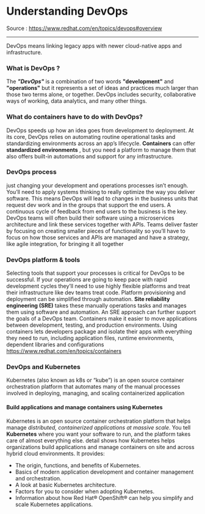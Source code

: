 # Understanding DevOps

Source : https://www.redhat.com/en/topics/devops#overview

---

DevOps means linking legacy apps with newer cloud-native apps and infrastructure.
 ### What is DevOps ?
 The **_"DevOps"_** is a combination of two words **"development"** and **"operations"** but it represents a set of ideas and practices much larger than those two terms alone, or together. DevOps includes security, collaborative ways of working, data analytics, and many other things.
 
### What do containers have to do with DevOps? 
DevOps speeds up how an idea goes from development to deployment. At its core, DevOps relies on automating routine operational tasks and standardizing environments across an app’s lifecycle. **Containers** can offer **standardized environments** , but you need a platform to manage them that also offers built-in automations and support for any infrastructure.

### DevOps process
 just changing your development and operations processes isn’t enough. You’ll need to apply systems thinking to really optimize the way you deliver software. This means DevOps will lead to changes in the business units that request dev work and in the groups that support the end users. A continuous cycle of feedback from end users to the business is the key.
 DevOps teams will often build their software using a microservices architecture and link these services together with APIs. Teams deliver faster by focusing on creating smaller pieces of functionality so you’ll have to focus on how those services and APIs are managed and have a strategy, like agile integration, for bringing it all together

### DevOps platform & tools
Selecting tools that support your processes is critical for DevOps to be successful. If your operations are going to keep pace with rapid development cycles they’ll need to use highly flexible platforms and treat their infrastructure like dev teams treat code.
Platform provisioning and deployment can be simplified through automation. **Site reliability engineering (SRE)** takes these manually operations tasks and manages them using software and automation. An SRE approach can further support the goals of a DevOps team.
Containers make it easier to move applications between development, testing, and production environments. Using containers lets developers package and isolate their apps with everything they need to run, including application files, runtime environments, dependent libraries and configurations https://www.redhat.com/en/topics/containers

### DevOps and Kubernetes
Kubernetes (also known as k8s or “kube”) is an open source container orchestration platform that automates many of the manual processes involved in deploying, managing, and scaling containerized application
#### Build applications and manage containers using Kubernetes
Kubernetes is an open source container orchestration platform that helps manage _distributed, containerized applications at massive scale_. You tell **Kubernetes** where you want your software to run, and the platform takes care of almost everything else.
detail shows how Kubernetes helps organizations build applications and manage containers on site and across hybrid cloud environments. It provides:
- The origin, functions, and benefits of Kubernetes.
- Basics of modern application development and container management and orchestration.
- A look at basic Kubernetes architecture.
- Factors for you to consider when adopting Kubernetes.
- Information about how Red Hat® OpenShift® can help you simplify and scale Kubernetes applications.
